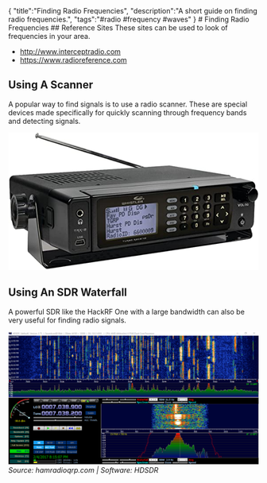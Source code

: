 <steelsky>
{
  "title":"Finding Radio Frequencies",
  "description":"A short guide on finding radio frequencies.",
  "tags":"#radio #frequency #waves"
}
</steelsky>
# Finding Radio Frequencies
## Reference Sites
These sites can be used to look of frequencies in your area. 

* http://www.interceptradio.com
* https://www.radioreference.com

## Using A Scanner
A popular way to find signals is to use a radio scanner. These are special devices made specifically for quickly scanning through frequency bands and detecting signals. 

![scanner-radio](img/scanner-radio.jpg)

## Using An SDR Waterfall
A powerful SDR like the HackRF One with a large bandwidth can also be very useful for finding radio signals. 

![sdr-waterfall](img/hdsdr-waterfall.png)
*Source: hamradioqrp.com | Software: HDSDR*


